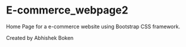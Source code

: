 # E-commerce_webpage2
Home Page for a e-commerce website using Bootstrap CSS framework.

Created by Abhishek Boken
